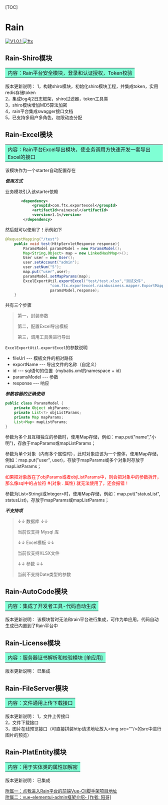 [TOC]
<h1>Rain</h1>
<p>
    <a href="https://img.shields.io/badge/version-V1.0.1-brightgreen">
        <img src="https://img.shields.io/badge/version-V1.0.1-brightgreen" alt="V1.0.1" />
    </a>
    <a href="https://img.shields.io/badge/author-ftx-orange">
        <img src="https://img.shields.io/badge/author-ftx-orange" alt="ftx">
    </a>
</p>

## Rain-Shiro模块

<table style="width:100%;"><tr><td bgcolor=#7FFFD4>
内容：Rain平台安全模块，登录和认证授权，Token校验
</td></tr></table>

版本更新说明：
				1，构建shiro模块，初始化shiro模块工程，并集成token，实用redis存储token<br>
                2，集成log4j2日志框架，shiro过滤器，token工具类<br>
                3，shiro模块增加MD5算法加密<br>
                4，rain平台集成swagger接口文档<br>
                5，已支持多用户多角色，权限动态分配

## Rain-Excel模块

<table style="width:100%;"><tr><td bgcolor=#7FFFD4>
内容：Rain平台Excel导出模块，使业务调用方快速开发一套导出Excel的接口
</td></tr></table>

该模块作为一个starter自动配置存在

***使用方式***

业务模块引入该starter依赖

```xml
	   <dependency>
            <groupId>com.ftx.exportexcel</groupId>
            <artifactId>rainexcel</artifactId>
            <version>1.1</version>
        </dependency>
```

然后就可以使用了！示例如下

```java
@RequestMapping("/test")
    public void test(HttpServletResponse response){
        ParamsModel paramsModel = new ParamsModel();
        Map<String,Object> map = new LinkedHashMap<>();
        User user = new User();
        user.setAccount("admin");
        user.setNum("5");
        map.put("user",user);
        paramsModel.setMapParams(map);
        ExcelExportUtil.exportExcel("test/test.xlsx","测试文件",
                    "com.ftx.exportexcel.rainbusiness.mapper.ExportMapper2.getUserList2",
                    paramsModel,response);
    }
```

共有三个步骤

> 第一，封装参数
>
> 第二，配置Excel导出模板
>
> 第三，调用工具类进行导出

`ExcelExportUtil.exportExcel`的参数说明

- fileUrl --- 模板文件的相对路径
- exportName --- 导出文件的名称（自定义）
- id --- sql语句的位置（mybatis.xml的namespace + id）
- paramsModel --- 参数
- response --- 响应

***参数容器的正确使用***

```java
public class ParamsModel {
    private Object objParams;
    private List<?> objListParams;
    private Map mapParams;
    List<Map> mapListParams;
}
```

参数为多个且互相独立的参数时，使用Map存储，例如：map.put("name","小明")，存放于mapParams或mapListParams；

参数为单个对象（内有多个属性时），此时对象应该为一个整体，使用Map存储，例如：map.put("user", user)，存放于mapParams或多个对象时存放于mapListParams；

<font color="red">如果把对象放在了objParams或者objListParams中，则会把对象中的参数拆开，那么像sql中的占位符 #{对象 . 属性} 就无法使用了，还会报错！</font>

参数为List\<String\或Integer>时，使用Map存储，例如：map.put("statusList", statusList)，存放于mapParams或mapListParams；

***不支持项***

> ↓↓ 数据库 ↓↓
>
> 当前仅支持 Mysql 库
>
> ↓↓ Excel模板 ↓↓
>
> 当前仅支持XLSX文件
>
> ↓↓ 参数 ↓↓
>
> 当前不支持Date类型的参数



## Rain-AutoCode模块

<table><tr><td bgcolor=#7FFFD4>
内容：集成了开发者工具-代码自动生成
</td></tr></table>

版本更新说明：
				该模块暂时无法和rain平台进行集成，可作为单应用，代码自动生成已内置到了Rain平台中

## Rain-License模块

<table><tr><td bgcolor=#7FFFD4>
内容：服务器证书解析和校验模块 [单应用]
</td></tr></table>

版本更新说明：
				已集成

## Rain-FileServer模块

<table><tr><td bgcolor=#7FFFD4>
内容：文件通用上传下载接口
</td></tr></table>

版本更新说明：
				1，文件上传接口<br>				2，文件下载接口<br>				3，图片在线预览接口（可直接拼装http请求地址放入\<img src=""/\>的src中进行图片的预览）

## Rain-PlatEntity模块

<table><tr><td bgcolor=#7FFFD4>
内容：用于实体类的属性加解密
</td></tr></table>

版本更新说明：
				已集成



<a href="https://github.com/fantongxue666/rain-vue-elementui-admin">附属一：点我进入Rain平台的前端Vue-Cli脚手架项目地址</a><br>
<a href="">附属二：vue-elementui-admin框架介绍- [作者: 阳哥]</a>






















